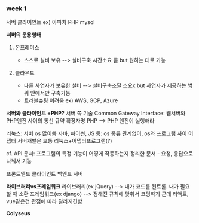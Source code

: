 ### week 1

서버 클라이언트 ex) 아파치 PHP mysql


**서버의 운용형태**
1) 온프레미스
    - 스스로 설비 보유
    --> 설비구축 시간소요 큼 but 원하는 대로 가능

2) 클라우드
    - 다른 사업자가 보유한 설비
    --> 설비구축조달 소요x but 사업자가 제공하는 범위 안에서만 구축가능
    - 트러블슈팅 어려움
    ex) AWS, GCP, Azure


**서버와 클라이언트 +PHP?**
서버 쪽 기술
Common Gateway Interface: 웹서버와 PHP엔진 사이의 통신 규약 
확장자명 PHP --> PHP 엔진이 실행해라

리눅스: 서버 os 많이씀
자바, 파이썬, JS 등: os 종류 관계없이, os와 프로그램 사이 어댑터
서버개발은 보통 리눅스+어댑터프로그램(?) 

cf. API 문서: 프로그램의 특정 기능이 어떻게 작동하는지 정리한 문서
    - 요청, 응답으로 나눠서 기능

프론트엔드 클라이언트
백엔드 서버


**라이브러리vs프레임워크**
라이브러리(ex jQuery) --> 내가 코드를 컨트롤. 내가 필요할 때 소환 
프레임워크(ex django) --> 정해진 규칙에 맞춰서 코딩하기 
근데 리액트, vue같은건 관점에 따라 달라지긴함 


**Colyseus**
